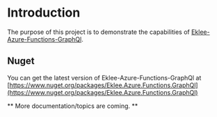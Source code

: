 # Introduction

The purpose of this project is to demonstrate the capabilities of [Eklee-Azure-Functions-GraphQl](https://github.com/seekdavidlee/Eklee-Azure-Functions-GraphQl).

## Nuget

You can get the latest version of Eklee-Azure-Functions-GraphQl at [https://www.nuget.org/packages/Eklee.Azure.Functions.GraphQl](https://www.nuget.org/packages/Eklee.Azure.Functions.GraphQl)

** More documentation/topics are coming. **